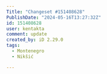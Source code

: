 ```yaml
---
Title: "Changeset #151408628"
PublishDate: "2024-05-16T13:27:32Z"
id: 151408628
user: kentakta
comment: update
created_by: iD 2.29.0
tags:
  - Montenegro
  - Nikšić

---
```

